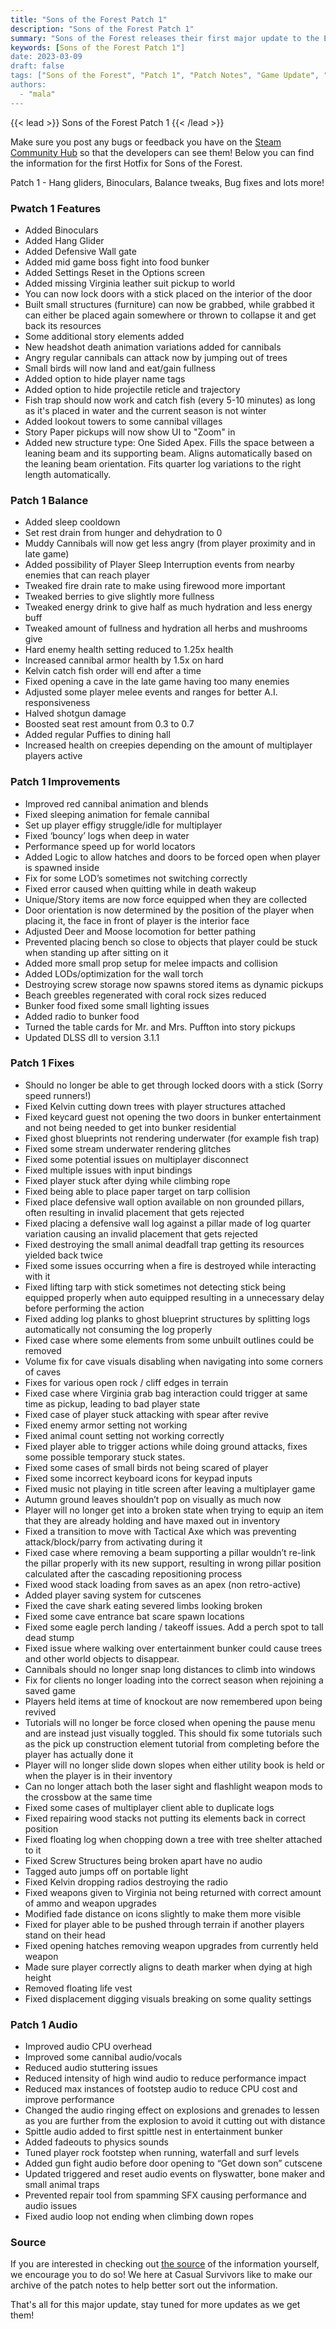 ```yaml
---
title: "Sons of the Forest Patch 1"
description: "Sons of the Forest Patch 1"
summary: "Sons of the Forest releases their first major update to the Early Access title. Hang gliders, binoculars and and new boss have all been added!"
keywords: [Sons of the Forest Patch 1"]
date: 2023-03-09
draft: false
tags: ["Sons of the Forest", "Patch 1", "Patch Notes", "Game Update", "New Content"]
authors:
  - "mala"
---
```


{{< lead >}}
Sons of the Forest Patch 1
{{< /lead >}}

Make sure you post any bugs or feedback you have on the [Steam Community Hub](https://steamcommunity.com/app/1326470/discussions/) so that the developers can see them!
Below you can find the information for the first Hotfix for Sons of the Forest.

Patch 1 - Hang gliders, Binoculars, Balance tweaks, Bug fixes and lots more!

### Pwatch 1 Features
 - Added Binoculars
 - Added Hang Glider
 - Added Defensive Wall gate
 - Added mid game boss fight into food bunker
 - Added Settings Reset in the Options screen
 - Added missing Virginia leather suit pickup to world
 - You can now lock doors with a stick placed on the interior of the door
 - Built small structures (furniture) can now be grabbed, while grabbed it can either be placed again somewhere or thrown to collapse it and get back its resources
 - Some additional story elements added
 - New headshot death animation variations added for cannibals
 - Angry regular cannibals can attack now by jumping out of trees
 - Small birds will now land and eat/gain fullness
 - Added option to hide player name tags
 - Added option to hide projectile reticle and trajectory
 - Fish trap should now work and catch fish (every 5-10 minutes) as long as it's placed in water and the current season is not winter
 - Added lookout towers to some cannibal villages
 - Story Paper pickups will now show UI to "Zoom" in
 - Added new structure type: One Sided Apex. Fills the space between a leaning beam and its supporting beam. Aligns automatically based on the leaning beam orientation. Fits quarter log variations to the right length automatically.

### Patch 1 Balance
 - Added sleep cooldown
 - Set rest drain from hunger and dehydration to 0
 - Muddy Cannibals will now get less angry (from player proximity and in late game)
 - Added possibility of Player Sleep Interruption events from nearby enemies that can reach player
 - Tweaked fire drain rate to make using firewood more important
 - Tweaked berries to give slightly more fullness
 - Tweaked energy drink to give half as much hydration and less energy buff
 - Tweaked amount of fullness and hydration all herbs and mushrooms give
 - Hard enemy health setting reduced to 1.25x health
 - Increased cannibal armor health by 1.5x on hard
 - Kelvin catch fish order will end after a time
 - Fixed opening a cave in the late game having too many enemies
 - Adjusted some player melee events and ranges for better A.I. responsiveness
 - Halved shotgun damage
 - Boosted seat rest amount from 0.3 to 0.7
 - Added regular Puffies to dining hall
 - Increased health on creepies depending on the amount of multiplayer players active

### Patch 1 Improvements
 - Improved red cannibal animation and blends
 - Fixed sleeping animation for female cannibal
 - Set up player effigy struggle/idle for multiplayer
 - Fixed ‘bouncy’ logs when deep in water
 - Performance speed up for world locators
 - Added Logic to allow hatches and doors to be forced open when player is spawned inside
 - Fix for some LOD’s sometimes not switching correctly
 - Fixed error caused when quitting while in death wakeup
 - Unique/Story items are now force equipped when they are collected
 - Door orientation is now determined by the position of the player when placing it, the face in front of player is the interior face
 - Adjusted Deer and Moose locomotion for better pathing
 - Prevented placing bench so close to objects that player could be stuck when standing up after sitting on it
 - Added more small prop setup for melee impacts and collision
 - Added LODs/optimization for the wall torch
 - Destroying screw storage now spawns stored items as dynamic pickups
 - Beach greebles regenerated with coral rock sizes reduced
 - Bunker food fixed some small lighting issues
 - Added radio to bunker food
 - Turned the table cards for Mr. and Mrs. Puffton into story pickups
 - Updated DLSS dll to version 3.1.1

### Patch 1 Fixes
 - Should no longer be able to get through locked doors with a stick (Sorry speed runners!)
 - Fixed Kelvin cutting down trees with player structures attached
 - Fixed keycard guest not opening the two doors in bunker entertainment and not being needed to get into bunker residential
 - Fixed ghost blueprints not rendering underwater (for example fish trap)
 - Fixed some stream underwater rendering glitches
 - Fixed some potential issues on multiplayer disconnect
 - Fixed multiple issues with input bindings
 - Fixed player stuck after dying while climbing rope
 - Fixed being able to place paper target on tarp collision
 - Fixed place defensive wall option available on non grounded pillars, often resulting in invalid placement that gets rejected
 - Fixed placing a defensive wall log against a pillar made of log quarter variation causing an invalid placement that gets rejected
 - Fixed destroying the small animal deadfall trap getting its resources yielded back twice
 - Fixed some issues occurring when a fire is destroyed while interacting with it
 - Fixed lifting tarp with stick sometimes not detecting stick being equipped properly when auto equipped resulting in a unnecessary delay before performing the action
 - Fixed adding log planks to ghost blueprint structures by splitting logs automatically not consuming the log properly
 - Fixed case where some elements from some unbuilt outlines could be removed
 - Volume fix for cave visuals disabling when navigating into some corners of caves
 - Fixes for various open rock / cliff edges in terrain
 - Fixed case where Virginia grab bag interaction could trigger at same time as pickup, leading to bad player state
 - Fixed case of player stuck attacking with spear after revive
 - Fixed enemy armor setting not working
 - Fixed animal count setting not working correctly
 - Fixed player able to trigger actions while doing ground attacks, fixes some possible temporary stuck states.
 - Fixed some cases of small birds not being scared of player
 - Fixed some incorrect keyboard icons for keypad inputs
 - Fixed music not playing in title screen after leaving a multiplayer game
 - Autumn ground leaves shouldn’t pop on visually as much now
 - Player will no longer get into a broken state when trying to equip an item that they are already holding and have maxed out in inventory
 - Fixed a transition to move with Tactical Axe which was preventing attack/block/parry from activating during it
 - Fixed case where removing a beam supporting a pillar wouldn’t re-link the pillar properly with its new support, resulting in wrong pillar position calculated after the cascading repositioning process
 - Fixed wood stack loading from saves as an apex (non retro-active)
 - Added player saving system for cutscenes
 - Fixed the cave shark eating severed limbs looking broken
 - Fixed some cave entrance bat scare spawn locations
 - Fixed some eagle perch landing / takeoff issues. Add a perch spot to tall dead stump
 - Fixed issue where walking over entertainment bunker could cause trees and other world objects to disappear.
 - Cannibals should no longer snap long distances to climb into windows
 - Fix for clients no longer loading into the correct season when rejoining a saved game
 - Players held items at time of knockout are now remembered upon being revived
 - Tutorials will no longer be force closed when opening the pause menu and are instead just visually toggled. This should fix some tutorials such as the pick up construction element tutorial from completing before the player has actually done it
 - Player will no longer slide down slopes when either utility book is held or when the player is in their inventory
 - Can no longer attach both the laser sight and flashlight weapon mods to the crossbow at the same time
 - Fixed some cases of multiplayer client able to duplicate logs
 - Fixed repairing wood stacks not putting its elements back in correct position
 - Fixed floating log when chopping down a tree with tree shelter attached to it
 - Fixed Screw Structures being broken apart have no audio
 - Tagged auto jumps off on portable light
 - Fixed Kelvin dropping radios destroying the radio
 - Fixed weapons given to Virginia not being returned with correct amount of ammo and weapon upgrades
 - Modified fade distance on icons slightly to make them more visible
 - Fixed for player able to be pushed through terrain if another players stand on their head
 - Fixed opening hatches removing weapon upgrades from currently held weapon
 - Made sure player correctly aligns to death marker when dying at high height
 - Removed floating life vest
 - Fixed displacement digging visuals breaking on some quality settings

### Patch 1 Audio 
 - Improved audio CPU overhead
 - Improved some cannibal audio/vocals
 - Reduced audio stuttering issues
 - Reduced intensity of high wind audio to reduce performance impact
 - Reduced max instances of footstep audio to reduce CPU cost and improve performance
 - Changed the audio ringing effect on explosions and grenades to lessen as you are further from the explosion to avoid it cutting out with distance
 - Spittle audio added to first spittle nest in entertainment bunker
 - Added fadeouts to physics sounds
 - Tuned player rock footstep when running, waterfall and surf levels
 - Added gun fight audio before door opening to “Get down son” cutscene
 - Updated triggered and reset audio events on flyswatter, bone maker and small animal traps
 - Prevented repair tool from spamming SFX causing performance and audio issues
 - Fixed audio loop not ending when climbing down ropes

### Source
If you are interested in checking out [the source](https://steamcommunity.com/games/1326470/announcements/detail/3680042425366182430) of the information yourself, we encourage you to do so!
We here at Casual Survivors like to make our archive of the patch notes to help better sort out the information.


That's all for this major update, stay tuned for more updates as we get them! 
